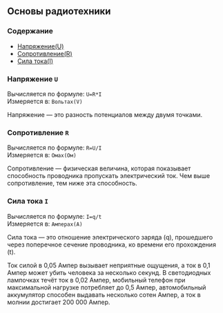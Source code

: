## Основы радиотехники

### Содержание
* [Напряжение(U)](#напряжение)
* [Сопротивление(R)](#сопротивление)
* [Сила тока(I)](#сила_тока)


<a name="напряжение"></a>
### Напряжение ```U```
Вычисляется по формуле: ```U=R*I```<br/>
Измеряется в: ```Вольтах(V)```

Напряжение — это разность потенциалов между двумя точками.

<a name="сопротивление"></a>
### Сопротивление ```R```
Вычисляется по формуле: ```R=U/I```<br/>
Измеряется в: ```Омах(Ом)```

Сопротивление — физическая величина, которая показывает способность проводника пропускать электрический ток. Чем выше сопротивление, тем ниже эта способность.

<a name="сила_тока"></a>
### Сила тока ```I```
Вычисляется по формуле: ```I=q/t``` <br/>
Измеряется в: ```Амперах(А)```

Сила тока — это отношение электрического заряда (q), прошедшего через поперечное сечение проводника, ко времени его прохождения (t).<br/>

Ток силой в 0,05 Ампер вызывает неприятные ощущения, а ток в 0,1 Ампер может убить человека за несколько секунд. В светодиодных лампочках течёт ток в 0,02 Ампер, мобильный телефон при максимальной нагрузке потребляет до 0,5 Ампер, автомобильный аккумулятор способен выдавать несколько сотен Ампер, а ток в молнии достигает 200 000 Ампер. 
